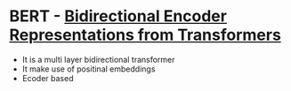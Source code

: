# BERT - [Bidirectional Encoder Representations from Transformers](https://arxiv.org/pdf/1810.04805v2.pdf)
* It is a multi layer bidirectional transformer 
* It make use of positinal embeddings 
* Ecoder based 
